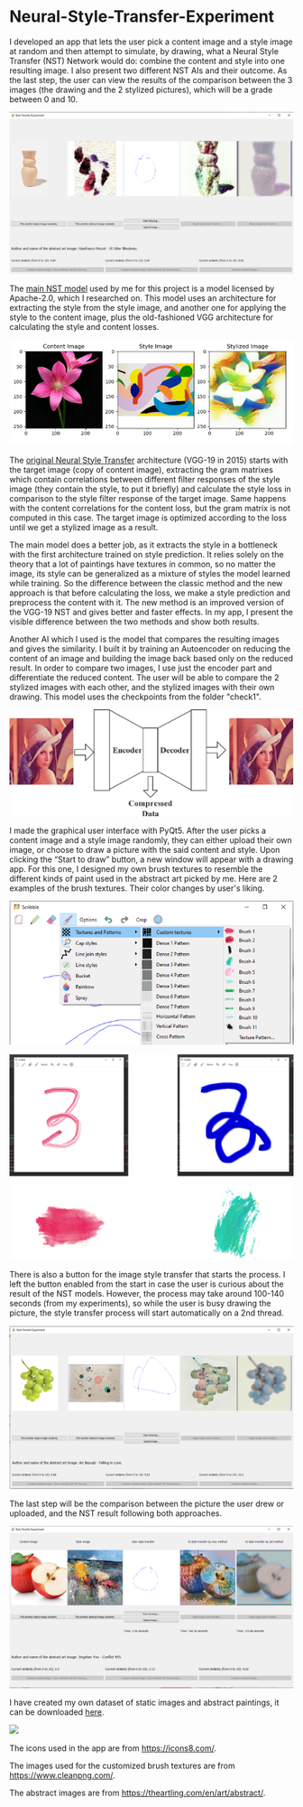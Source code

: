 # Neural-Style-Transfer-Experiment

   I developed an app that lets the user pick a content image and a style image at random and then attempt to simulate, by drawing, what a Neural Style Transfer (NST) Network would do: combine the content and style into one resulting image. I also present two different NST AIs and their outcome. As the last step, the user can view the results of the comparison between the 3 images (the drawing and the 2 stylized pictures), which will be a grade between 0 and 10.
   
   ![](pictures/image2.png)

   The [main NST model](https://colab.research.google.com/github/sayakpaul/Adventures-in-TensorFlow-Lite/blob/master/Style_Transfer_Demo_InceptionV3_Dynamic_Shape.ipynb) used by me for this project is a model licensed by Apache-2.0, which I researched on. This model uses an architecture for extracting the style from the style image, and another one for applying the style to the content image, plus the old-fashioned VGG architecture for calculating the style and content losses. 
   
   ![](pictures/image5.png)
	
   The [original Neural Style Transfer](https://github.com/AyushExel/Neural-Style-Transfer) architecture (VGG-19 in 2015) starts with the target image (copy of content image), extracting the gram matrixes which contain correlations between different filter responses of the style image (they contain the style, to put it briefly) and calculate the style loss in comparison to the style filter response of the target image. Same happens with the content correlations for the content loss, but the gram matrix is not computed in this case. The target image is optimized according to the loss until we get a stylized image as a result. 
	
  The main model does a better job, as it extracts the style in a bottleneck with the first architecture trained on style prediction. It relies solely on the theory that a lot of paintings have textures in common, so no matter the image, its style can be generalized as a mixture of styles the model learned while training. 
So the difference between the classic method and the new approach is that before calculating the loss, we make a style prediction and preprocess the content with it. The new method is an improved version of the VGG-19 NST and gives better and faster effects. In my app, I present the visible difference between the two methods and show both results.

   Another AI which I used is the model that compares the resulting images and gives the similarity. I built it by training an Autoencoder on reducing the content of an image and building the image back based only on the reduced result. In order to compare two images, I use just the encoder part and differentiate the reduced content. The user will be able to compare the 2 stylized images with each other, and the stylized images with their own drawing. This model uses the checkpoints from the folder "check1".
   
![](pictures/autoencoder.png)
	
   I made the graphical user interface with PyQt5. After the user picks a content image and a style image randomly, they can either upload their own image, or choose to draw a picture with the said content and style. Upon clicking the “Start to draw” button, a new window will appear with a drawing app. For this one, I designed my own brush textures to resemble the different kinds of paint used in the abstract art picked by me. 
   Here are 2 examples of the brush textures. Their color changes by user's liking.
   
   ![](pictures/image6.png)
   
   ![](pictures/image1.png)
	
   There is also a button for the image style transfer that starts the process. I left the button enabled from the start in case the user is curious about the result of the NST models. However, the process may take around 100-140 seconds (from my experiments), so while the user is busy drawing the picture, the style transfer process will start automatically on a 2nd thread. 
   
![](pictures/image3.png)

   The last step will be the comparison between the picture the user drew or uploaded, and the NST result following both approaches. 
   
  ![](pictures/image4.png)
  
I have created my own dataset of static images and abstract paintings, it can be downloaded [here](https://www.kaggle.com/anamariastegarescu/neural-style-transfer-dataset).

![](pictures/image7.png)

The icons used in the app are from https://icons8.com/.

The images used for the customized brush textures are from https://www.cleanpng.com/.

The abstract images are from https://theartling.com/en/art/abstract/.
